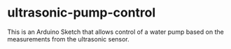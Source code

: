 # ultrasonic-pump-control
This is an Arduino Sketch that allows control of a water pump based on the measurements from the ultrasonic sensor.
